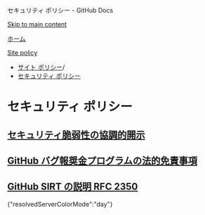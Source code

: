 セキュリティ ポリシー - GitHub Docs

[Skip to main content](#main-content)

[ホーム](/ja)

[Site policy](/ja/site-policy)

* [サイト ポリシー](/ja/site-policy)/
* [セキュリティ ポリシー](/ja/site-policy/security-policies)

セキュリティ ポリシー
==========

[セキュリティ脆弱性の協調的開示](/ja/site-policy/security-policies/coordinated-disclosure-of-security-vulnerabilities)
----------

[GitHub バグ報奨金プログラムの法的免責事項](/ja/site-policy/security-policies/github-bug-bounty-program-legal-safe-harbor)
----------

[GitHub SIRT の説明 RFC 2350](/ja/site-policy/security-policies/github-sirt-description-rfc-2350)
----------

{"resolvedServerColorMode":"day"}
